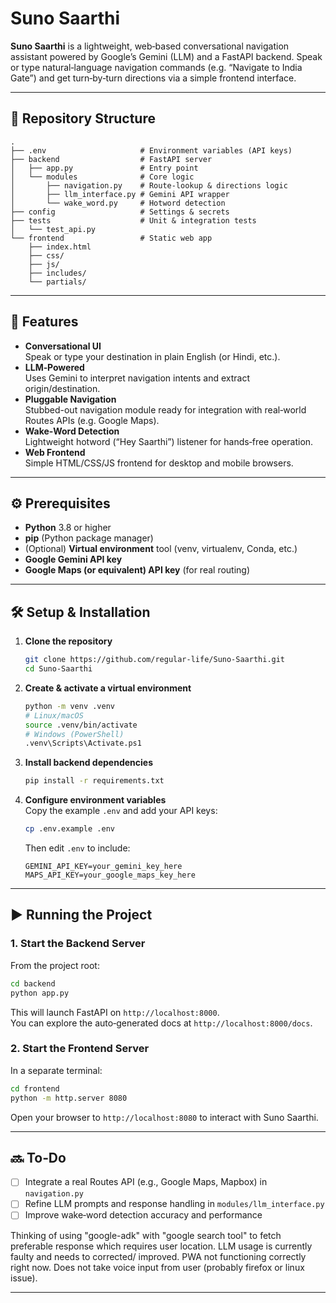 # Suno Saarthi

**Suno Saarthi** is a lightweight, web‑based conversational navigation assistant powered by Google’s Gemini (LLM) and a FastAPI backend. Speak or type natural‑language navigation commands (e.g. “Navigate to India Gate”) and get turn‑by‑turn directions via a simple frontend interface.

---

## 📂 Repository Structure

```
.
├── .env                     # Environment variables (API keys)
├── backend                  # FastAPI server
│   ├── app.py               # Entry point
│   └── modules              # Core logic
│       ├── navigation.py    # Route‐lookup & directions logic
│       ├── llm_interface.py # Gemini API wrapper
│       └── wake_word.py     # Hotword detection
├── config                   # Settings & secrets
├── tests                    # Unit & integration tests
│   └── test_api.py
└── frontend                 # Static web app
    ├── index.html
    ├── css/
    ├── js/
    ├── includes/
    └── partials/
```

---

## 🚀 Features

- **Conversational UI**  
  Speak or type your destination in plain English (or Hindi, etc.).
- **LLM‑Powered**  
  Uses Gemini to interpret navigation intents and extract origin/destination.
- **Pluggable Navigation**  
  Stubbed-out navigation module ready for integration with real‑world Routes APIs (e.g. Google Maps).
- **Wake‑Word Detection**  
  Lightweight hotword (“Hey Saarthi”) listener for hands‑free operation.
- **Web Frontend**  
  Simple HTML/CSS/JS frontend for desktop and mobile browsers.

---

## ⚙️ Prerequisites

- **Python** 3.8 or higher  
- **pip** (Python package manager)  
- (Optional) **Virtual environment** tool (venv, virtualenv, Conda, etc.)  
- **Google Gemini API key**  
- **Google Maps (or equivalent) API key** (for real routing)

---

## 🛠️ Setup & Installation

1. **Clone the repository**  
   ```bash
   git clone https://github.com/regular-life/Suno-Saarthi.git
   cd Suno-Saarthi
   ```

2. **Create & activate a virtual environment**  
   ```bash
   python -m venv .venv
   # Linux/macOS
   source .venv/bin/activate
   # Windows (PowerShell)
   .venv\Scripts\Activate.ps1
   ```

3. **Install backend dependencies**  
   ```bash
   pip install -r requirements.txt
   ```

4. **Configure environment variables**  
   Copy the example `.env` and add your API keys:
   ```bash
   cp .env.example .env
   ```
   Then edit `.env` to include:  
   ```dotenv
   GEMINI_API_KEY=your_gemini_key_here
   MAPS_API_KEY=your_google_maps_key_here
   ```

---

## ▶️ Running the Project

### 1. Start the Backend Server

From the project root:
```bash
cd backend
python app.py
```
This will launch FastAPI on `http://localhost:8000`.  
You can explore the auto‑generated docs at `http://localhost:8000/docs`.

### 2. Start the Frontend Server

In a separate terminal:
```bash
cd frontend
python -m http.server 8080
```
Open your browser to `http://localhost:8080` to interact with Suno Saarthi.

---

## 🔜 To‑Do

- [ ] Integrate a real Routes API (e.g., Google Maps, Mapbox) in `navigation.py`  
- [ ] Refine LLM prompts and response handling in `modules/llm_interface.py`  
- [ ] Improve wake‑word detection accuracy and performance
<!-- - [ ] Turn frontend into a Progressive Web App (PWA)   -->
<!-- - [ ] Add user authentication & tighten CORS/security for production -->

Thinking of using "google-adk" with "google search tool" to fetch preferable response which requires user location.
LLM usage is currently faulty and needs to corrected/ improved.
PWA not functioning correctly right now. Does not take voice input from user (probably firefox or linux issue).

---
